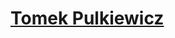 # [Tomek Pulkiewicz][http://tomasz.pulkiewicz.com/]
[http://tomasz.pulkiewicz.com/]: http://tomasz.pulkiewicz.com/ "Tomek Pulkiewicz"
